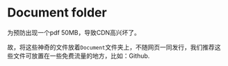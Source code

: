# Document folder

为预防出现一个pdf 50MB，导致CDN高兴坏了。

故，将这些神奇的文件放着`Document`文件夹上，不随网页一同发行，我们推荐这些文件可放置在一些免费流量的地方，比如：Github.
